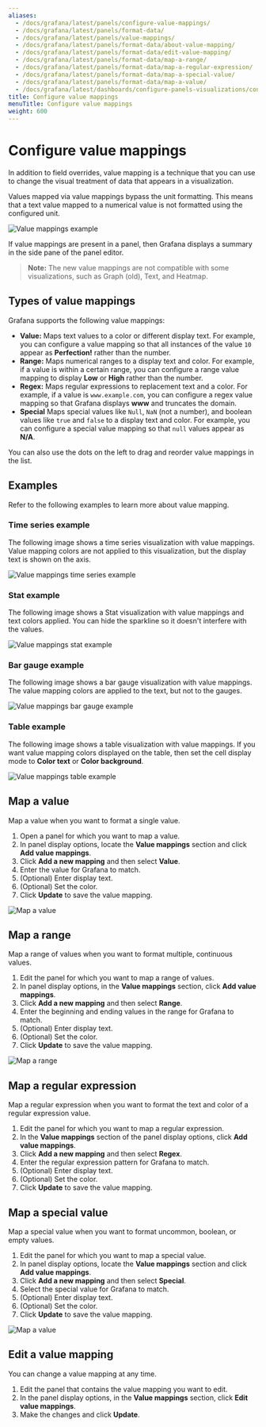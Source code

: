 ```yaml
---
aliases:
  - /docs/grafana/latest/panels/configure-value-mappings/
  - /docs/grafana/latest/panels/format-data/
  - /docs/grafana/latest/panels/value-mappings/
  - /docs/grafana/latest/panels/format-data/about-value-mapping/
  - /docs/grafana/latest/panels/format-data/edit-value-mapping/
  - /docs/grafana/latest/panels/format-data/map-a-range/
  - /docs/grafana/latest/panels/format-data/map-a-regular-expression/
  - /docs/grafana/latest/panels/format-data/map-a-special-value/
  - /docs/grafana/latest/panels/format-data/map-a-value/
  - /docs/grafana/latest/dashboards/configure-panels-visualizations/configure-value-mappings/
title: Configure value mappings
menuTitle: Configure value mappings
weight: 600
---
```


# Configure value mappings

In addition to field overrides, value mapping is a technique that you can use to change the visual treatment of data that appears in a visualization.

Values mapped via value mappings bypass the unit formatting. This means that a text value mapped to a numerical value is not formatted using the configured unit.

![Value mappings example](/static/img/docs/value-mappings/value-mappings-example-8-0.png)

If value mappings are present in a panel, then Grafana displays a summary in the side pane of the panel editor.

> **Note:** The new value mappings are not compatible with some visualizations, such as Graph (old), Text, and Heatmap.

## Types of value mappings

Grafana supports the following value mappings:

- **Value:** Maps text values to a color or different display text. For example, you can configure a value mapping so that all instances of the value `10` appear as **Perfection!** rather than the number.
- **Range:** Maps numerical ranges to a display text and color. For example, if a value is within a certain range, you can configure a range value mapping to display **Low** or **High** rather than the number.
- **Regex:** Maps regular expressions to replacement text and a color. For example, if a value is `www.example.com`, you can configure a regex value mapping so that Grafana displays **www** and truncates the domain.
- **Special** Maps special values like `Null`, `NaN` (not a number), and boolean values like `true` and `false` to a display text and color. For example, you can configure a special value mapping so that `null` values appear as **N/A**.

You can also use the dots on the left to drag and reorder value mappings in the list.

## Examples

Refer to the following examples to learn more about value mapping.

### Time series example

The following image shows a time series visualization with value mappings. Value mapping colors are not applied to this visualization, but the display text is shown on the axis.

![Value mappings time series example](/static/img/docs/value-mappings/value-mappings-summary-example-8-0.png)

### Stat example

The following image shows a Stat visualization with value mappings and text colors applied. You can hide the sparkline so it doesn't interfere with the values.

![Value mappings stat example](/static/img/docs/value-mappings/value-mappings-stat-example-8-0.png)

### Bar gauge example

The following image shows a bar gauge visualization with value mappings. The value mapping colors are applied to the text, but not to the gauges.

![Value mappings bar gauge example](/static/img/docs/value-mappings/value-mappings-bar-gauge-example-8-0.png)

### Table example

The following image shows a table visualization with value mappings. If you want value mapping colors displayed on the table, then set the cell display mode to **Color text** or **Color background**.

![Value mappings table example](/static/img/docs/value-mappings/value-mappings-table-example-8-0.png)

## Map a value

Map a value when you want to format a single value.

1. Open a panel for which you want to map a value.
1. In panel display options, locate the **Value mappings** section and click **Add value mappings**.
1. Click **Add a new mapping** and then select **Value**.
1. Enter the value for Grafana to match.
1. (Optional) Enter display text.
1. (Optional) Set the color.
1. Click **Update** to save the value mapping.

![Map a value](/static/img/docs/value-mappings/map-value-8-0.png)

## Map a range

Map a range of values when you want to format multiple, continuous values.

1. Edit the panel for which you want to map a range of values.
1. In panel display options, in the **Value mappings** section, click **Add value mappings**.
1. Click **Add a new mapping** and then select **Range**.
1. Enter the beginning and ending values in the range for Grafana to match.
1. (Optional) Enter display text.
1. (Optional) Set the color.
1. Click **Update** to save the value mapping.

![Map a range](/static/img/docs/value-mappings/map-range-8-0.png)

## Map a regular expression

Map a regular expression when you want to format the text and color of a regular expression value.

1. Edit the panel for which you want to map a regular expression.
1. In the **Value mappings** section of the panel display options, click **Add value mappings**.
1. Click **Add a new mapping** and then select **Regex**.
1. Enter the regular expression pattern for Grafana to match.
1. (Optional) Enter display text.
1. (Optional) Set the color.
1. Click **Update** to save the value mapping.

## Map a special value

Map a special value when you want to format uncommon, boolean, or empty values.

1. Edit the panel for which you want to map a special value.
1. In panel display options, locate the **Value mappings** section and click **Add value mappings**.
1. Click **Add a new mapping** and then select **Special**.
1. Select the special value for Grafana to match.
1. (Optional) Enter display text.
1. (Optional) Set the color.
1. Click **Update** to save the value mapping.

![Map a value](/static/img/docs/value-mappings/map-special-value-8-0.png)

## Edit a value mapping

You can change a value mapping at any time.

1. Edit the panel that contains the value mapping you want to edit.
1. In the panel display options, in the **Value mappings** section, click **Edit value mappings**.
1. Make the changes and click **Update**.
